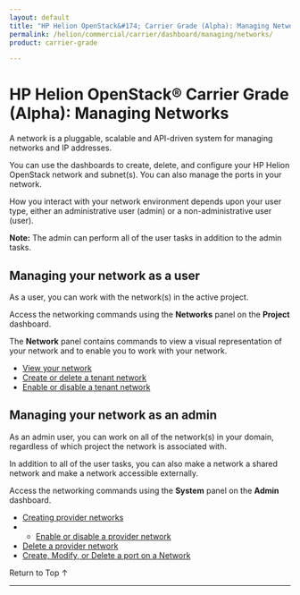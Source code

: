 ```yaml
---
layout: default
title: "HP Helion OpenStack&#174; Carrier Grade (Alpha): Managing Networks"
permalink: /helion/commercial/carrier/dashboard/managing/networks/
product: carrier-grade

---
```

<!--UNDER REVISION-->

<script>

function PageRefresh {
onLoad="window.refresh"
}

PageRefresh();

</script>

<!--
<p style="font-size: small;"> <a href="/helion/commercial/carrier/ga1/install/">&#9664; PREV</a> | <a href="/helion/commercial/carrier/ga1/install-overview/">&#9650; UP</a> | <a href="/helion/commercial/carrier/ga1/">NEXT &#9654;</a></p> 
-->

# HP Helion OpenStack&#174; Carrier Grade (Alpha): Managing Networks

A network is a pluggable, scalable and API-driven system for managing networks and IP addresses.

You can use the dashboards to create, delete, and configure your HP Helion OpenStack network and subnet(s). You can also manage the ports in your network.

How you interact with your network environment depends upon your user type, either an administrative user (admin) or a non-administrative user (user). 

**Note:** The admin can perform all of the user tasks in addition to the admin tasks.

## Managing your network as a user ##

As a user, you can work with the network(s) in the active project.

Access the networking commands using the **Networks** panel on the **Project** dashboard. 

The **Network** panel contains commands to view a visual representation of your network and to enable you to work with your network.

* [View your network](/helion/commercial/carrier/dashboard/managing/network/viewing/)
* [Create or delete a tenant network](/helion/commercial/carrier/dashboard/managing/network/create/)
* [Enable or disable a tenant network](/helion/commercial/carrier/dashboard/managing/network/enable/)

## Managing your network as an admin ##

As an admin user, you can work on all of the network(s) in your domain, regardless of which project the network is associated with.

In addition to all of the user tasks, you can also make a network a shared network and make a network accessible externally. 

Access the networking commands using the **System** panel on the **Admin** dashboard. 

* [Creating provider networks](/helion/commercial/carrier/dashboard/managing/network/external/create/)
* * [Enable or disable a provider network](/helion/commercial/carrier/dashboard/managing/network/enable/provider/)
* [Delete a provider network](/helion/commercial/carrier/dashboard/managing/network/external/delete/provider/)
* [Create, Modify, or Delete a port on a Network](/helion/commercial/carrier/dashboard/managing/network/ports/)

<a href="#top" style="padding:14px 0px 14px 0px; text-decoration: none;"> Return to Top &#8593; </a>


----
